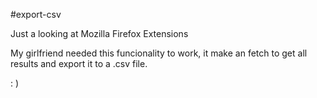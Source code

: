 #export-csv

Just a looking at Mozilla Firefox Extensions

My girlfriend needed this funcionality to work, it make an fetch to get all results and export it to a .csv file.

: )